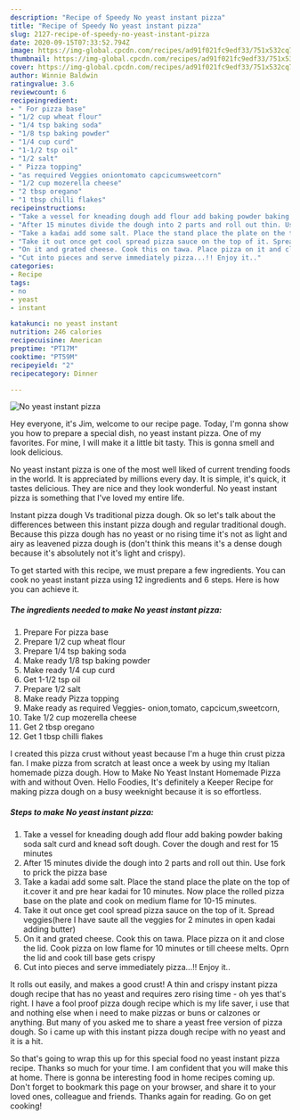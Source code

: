```yaml
---
description: "Recipe of Speedy No yeast instant pizza"
title: "Recipe of Speedy No yeast instant pizza"
slug: 2127-recipe-of-speedy-no-yeast-instant-pizza
date: 2020-09-15T07:33:52.794Z
image: https://img-global.cpcdn.com/recipes/ad91f021fc9edf33/751x532cq70/no-yeast-instant-pizza-recipe-main-photo.jpg
thumbnail: https://img-global.cpcdn.com/recipes/ad91f021fc9edf33/751x532cq70/no-yeast-instant-pizza-recipe-main-photo.jpg
cover: https://img-global.cpcdn.com/recipes/ad91f021fc9edf33/751x532cq70/no-yeast-instant-pizza-recipe-main-photo.jpg
author: Winnie Baldwin
ratingvalue: 3.6
reviewcount: 6
recipeingredient:
- " For pizza base"
- "1/2 cup wheat flour"
- "1/4 tsp baking soda"
- "1/8 tsp baking powder"
- "1/4 cup curd"
- "1-1/2 tsp oil"
- "1/2 salt"
- " Pizza topping"
- "as required Veggies oniontomato capcicumsweetcorn"
- "1/2 cup mozerella cheese"
- "2 tbsp oregano"
- "1 tbsp chilli flakes"
recipeinstructions:
- "Take a vessel for kneading dough add flour add baking powder baking soda salt curd and knead soft dough. Cover the dough and rest for 15 minutes"
- "After 15 minutes divide the dough into 2 parts and roll out thin. Use fork to prick the pizza base"
- "Take a kadai add some salt. Place the stand place the plate on the top of it.cover it and pre hear kadai for 10 minutes. Now place the rolled pizza base on the plate and cook on medium flame for 10-15 minutes."
- "Take it out once get cool spread pizza sauce on the top of it. Spread veggies(here I have saute all the veggies for 2 minutes in open kadai adding butter)"
- "On it and grated cheese. Cook this on tawa. Place pizza on it and close the lid. Cook pizza on low flame for 10 minutes or till cheese melts. Oprn the lid and cook till base gets crispy"
- "Cut into pieces and serve immediately pizza...!! Enjoy it.."
categories:
- Recipe
tags:
- no
- yeast
- instant

katakunci: no yeast instant 
nutrition: 246 calories
recipecuisine: American
preptime: "PT17M"
cooktime: "PT59M"
recipeyield: "2"
recipecategory: Dinner

---
```



![No yeast instant pizza](https://img-global.cpcdn.com/recipes/ad91f021fc9edf33/751x532cq70/no-yeast-instant-pizza-recipe-main-photo.jpg)

Hey everyone, it's Jim, welcome to our recipe page. Today, I'm gonna show you how to prepare a special dish, no yeast instant pizza. One of my favorites. For mine, I will make it a little bit tasty. This is gonna smell and look delicious.

No yeast instant pizza is one of the most well liked of current trending foods in the world. It is appreciated by millions every day. It is simple, it's quick, it tastes delicious. They are nice and they look wonderful. No yeast instant pizza is something that I've loved my entire life.

Instant pizza dough Vs traditional pizza dough. Ok so let&#39;s talk about the differences between this instant pizza dough and regular traditional dough. Because this pizza dough has no yeast or no rising time it&#39;s not as light and airy as leavened pizza dough is (don&#39;t think this means it&#39;s a dense dough because it&#39;s absolutely not it&#39;s light and crispy).


To get started with this recipe, we must prepare a few ingredients. You can cook no yeast instant pizza using 12 ingredients and 6 steps. Here is how you can achieve it.

<!--inarticleads1-->

##### The ingredients needed to make No yeast instant pizza:

1. Prepare  For pizza base
1. Prepare 1/2 cup wheat flour
1. Prepare 1/4 tsp baking soda
1. Make ready 1/8 tsp baking powder
1. Make ready 1/4 cup curd
1. Get 1-1/2 tsp oil
1. Prepare 1/2 salt
1. Make ready  Pizza topping
1. Make ready as required Veggies- onion,tomato, capcicum,sweetcorn,
1. Take 1/2 cup mozerella cheese
1. Get 2 tbsp oregano
1. Get 1 tbsp chilli flakes


I created this pizza crust without yeast because I&#39;m a huge thin crust pizza fan. I make pizza from scratch at least once a week by using my Italian homemade pizza dough. How to Make No Yeast Instant Homemade Pizza with and without Oven. Hello Foodies, It&#39;s definitely a Keeper Recipe for making pizza dough on a busy weeknight because it is so effortless. 

<!--inarticleads2-->

##### Steps to make No yeast instant pizza:

1. Take a vessel for kneading dough add flour add baking powder baking soda salt curd and knead soft dough. Cover the dough and rest for 15 minutes
1. After 15 minutes divide the dough into 2 parts and roll out thin. Use fork to prick the pizza base
1. Take a kadai add some salt. Place the stand place the plate on the top of it.cover it and pre hear kadai for 10 minutes. Now place the rolled pizza base on the plate and cook on medium flame for 10-15 minutes.
1. Take it out once get cool spread pizza sauce on the top of it. Spread veggies(here I have saute all the veggies for 2 minutes in open kadai adding butter)
1. On it and grated cheese. Cook this on tawa. Place pizza on it and close the lid. Cook pizza on low flame for 10 minutes or till cheese melts. Oprn the lid and cook till base gets crispy
1. Cut into pieces and serve immediately pizza...!! Enjoy it..


It rolls out easily, and makes a good crust! A thin and crispy instant pizza dough recipe that has no yeast and requires zero rising time - oh yes that&#39;s right. I have a fool proof pizza dough recipe which is my life saver, i use that and nothing else when i need to make pizzas or buns or calzones or anything. But many of you asked me to share a yeast free version of pizza dough. So i came up with this instant pizza dough recipe with no yeast and it is a hit. 

So that's going to wrap this up for this special food no yeast instant pizza recipe. Thanks so much for your time. I am confident that you will make this at home. There is gonna be interesting food in home recipes coming up. Don't forget to bookmark this page on your browser, and share it to your loved ones, colleague and friends. Thanks again for reading. Go on get cooking!
